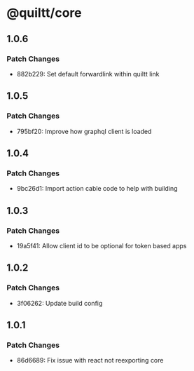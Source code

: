 # @quiltt/core

## 1.0.6

### Patch Changes

- 882b229: Set default forwardlink within quiltt link

## 1.0.5

### Patch Changes

- 795bf20: Improve how graphql client is loaded

## 1.0.4

### Patch Changes

- 9bc26d1: Import action cable code to help with building

## 1.0.3

### Patch Changes

- 19a5f41: Allow client id to be optional for token based apps

## 1.0.2

### Patch Changes

- 3f06262: Update build config

## 1.0.1

### Patch Changes

- 86d6689: Fix issue with react not reexporting core
